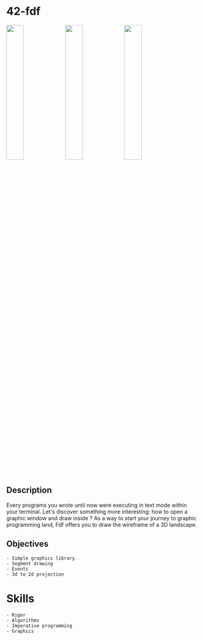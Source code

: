 # 42-fdf

<img src="https://raw.githubusercontent.com/abanvill/42-Projects-Samples/master/42-fdf/screenshots/Map42%20-%20Projection%201.png" width="30%" align="left">
<img src="https://raw.githubusercontent.com/abanvill/42-Projects-Samples/master/42-fdf/screenshots/MapPyra%20-%20Projection%202.png" width="30%" align="left">
<img src="https://raw.githubusercontent.com/abanvill/42-Projects-Samples/master/42-fdf/screenshots/MapFrance%20(Small)%20-%20Projection%202.png" width="30%">

## Description

Every programs you wrote until now were executing in text mode within your terminal. Let's discover something more interesting: how to open a graphic window and draw inside ? As a way to start your journey to graphic programming land, Fdf offers you to draw the wireframe of a 3D landscape.

## Objectives

	- Simple graphics library
	- Segment drawing
	- Events
	- 3d to 2d projection

# Skills

	- Rigor
	- Algorithms
	- Imperative programming
	- Graphics
